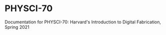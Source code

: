 # PHYSCI-70
Documentation for PHYSCI-70: Harvard's Introduction to Digital Fabrication, Spring 2021
